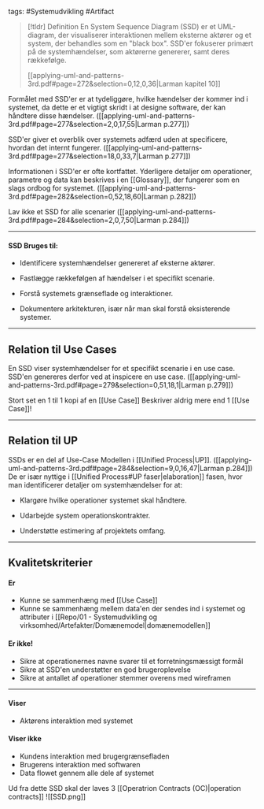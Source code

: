 tags: #Systemudvikling #Artifact
> [!tldr] Definition
> En System Sequence Diagram (SSD) er et UML-diagram, der visualiserer interaktionen mellem eksterne aktører og et system, der behandles som en "black box". 
> SSD'er fokuserer primært på de systemhændelser, som aktørerne genererer, samt deres rækkefølge.
>
> [[applying-uml-and-patterns-3rd.pdf#page=272&selection=0,12,0,36|Larman kapitel 10]]


Formålet med SSD'er er at tydeliggøre, hvilke hændelser der kommer ind i systemet, da dette er et vigtigt skridt i at designe software, der kan håndtere disse hændelser.
([[applying-uml-and-patterns-3rd.pdf#page=277&selection=2,0,17,55|Larman p.277]])

SSD'er giver et overblik over systemets adfærd uden at specificere, hvordan det internt fungerer.
([[applying-uml-and-patterns-3rd.pdf#page=277&selection=18,0,33,7|Larman p.277]])

Informationen i SSD'er er ofte kortfattet. Yderligere detaljer om operationer, parametre og data kan beskrives i en [[Glossary]], der fungerer som en slags ordbog for systemet.
([[applying-uml-and-patterns-3rd.pdf#page=282&selection=0,52,18,60|Larman p.282]])

Lav ikke et SSD for alle scenarier
([[applying-uml-and-patterns-3rd.pdf#page=284&selection=2,0,7,50|Larman p.284]])

---

#### SSD Bruges til: 
- Identificere systemhændelser genereret af eksterne aktører.

- Fastlægge rækkefølgen af hændelser i et specifikt scenarie.

- Forstå systemets grænseflade og interaktioner.

- Dokumentere arkitekturen, især når man skal forstå eksisterende systemer.

---

## Relation til Use Cases
En SSD viser systemhændelser for et specifikt scenarie i en use case. SSD'en genereres derfor ved at inspicere en use case.
([[applying-uml-and-patterns-3rd.pdf#page=279&selection=0,51,18,1|Larman p.279]])

Stort set en 1 til 1 kopi af en [[Use Case]]
Beskriver aldrig mere end 1 [[Use Case]]!

---

## Relation til UP
SSDs er en del af Use-Case Modellen i [[Unified Process|UP]]. 
([[applying-uml-and-patterns-3rd.pdf#page=284&selection=9,0,16,47|Larman p.284]])
De er især nyttige i [[Unified Process#UP faser|elaboration]] fasen, hvor man identificerer detaljer om systemhændelser for at:

- Klargøre hvilke operationer systemet skal håndtere.

- Udarbejde system operationskontrakter.

- Understøtte estimering af projektets omfang.

---

## Kvalitetskriterier
#### Er
- Kunne se sammenhæng med [[Use Case]]
- Kunne se sammenhæng mellem data'en der sendes ind i systemet og attributer i [[Repo/01 - Systemudvikling og virksomhed/Artefakter/Domænemodel|domænemodellen]]
#### Er ikke!
- Sikre at operationernes navne svarer til et forretningsmæssigt formål
- Sikre at SSD'en understøtter en god brugeroplevelse
- Sikre at antallet af operationer stemmer overens med wireframen

---

#### Viser
- Aktørens interaktion med systemet

#### Viser ikke
- Kundens interaktion med brugergrænsefladen
- Brugerens interaktion med softwaren
- Data flowet gennem alle dele af systemet


Ud fra dette SSD skal der laves 3 [[Operatrion Contracts (OC)|operation contracts]]
![[SSD.png]]